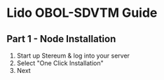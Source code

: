 # Lido OBOL-SDVTM Guide 


## Part 1 - Node Installation

1. Start up Stereum & log into your server
2. Select "One Click Installation"
3. Next 



